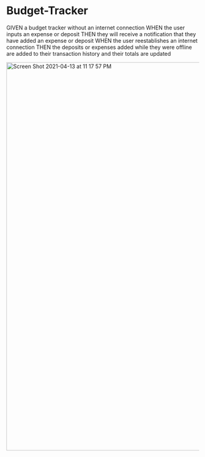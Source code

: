 # Budget-Tracker

GIVEN a budget tracker without an internet connection
WHEN the user inputs an expense or deposit
THEN they will receive a notification that they have added an expense or deposit
WHEN the user reestablishes an internet connection
THEN the deposits or expenses added while they were offline are added to their transaction history and their totals are updated



<img width="1014" alt="Screen Shot 2021-04-13 at 11 17 57 PM" src="https://user-images.githubusercontent.com/70423368/114663123-ab78df00-9cae-11eb-94fb-124eecffdc58.png">

